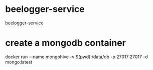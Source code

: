# beelogger-service
beelogger-service


# create a mongodb container 
docker run --name mongohive -v $(pwd):/data/db -p 27017:27017 -d mongo:latest
